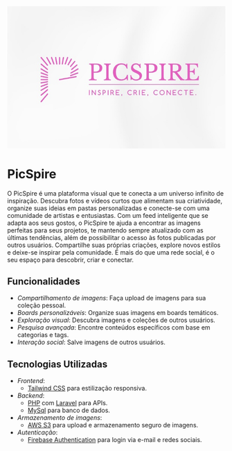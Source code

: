 ![Logo PicSpire](https://github.com/belareeis/PicSpire/blob/main/img/Logo-PicSpire.jpeg)


# PicSpire


O PicSpire é uma plataforma visual que te conecta a um universo infinito de inspiração. Descubra fotos e vídeos curtos que alimentam sua criatividade, organize suas ideias em pastas personalizadas e conecte-se com uma comunidade de artistas e entusiastas. Com um feed inteligente que se adapta aos seus gostos, o PicSpire te ajuda a encontrar as imagens perfeitas para seus projetos, te mantendo sempre atualizado com as últimas tendências, além de possibilitar o acesso às fotos publicadas por outros usuários. Compartilhe suas próprias criações, explore novos estilos e deixe-se inspirar pela comunidade. É mais do que uma rede social, é o seu espaço para descobrir, criar e conectar.

## Funcionalidades

- *Compartilhamento de imagens*: Faça upload de imagens para sua coleção pessoal.
- *Boards personalizáveis*: Organize suas imagens em boards temáticos.
- *Exploração visual*: Descubra imagens e coleções de outros usuários.
- *Pesquisa avançada*: Encontre conteúdos específicos com base em categorias e tags.
- *Interação social*: Salve imagens de outros usuários.


## Tecnologias Utilizadas

- *Frontend*:
  - [Tailwind CSS](https://tailwindcss.com/) para estilização responsiva.
- *Backend*:
  - [PHP](https://nodejs.org/) com [Laravel](https://laravel.com/) para APIs.
  - [MySql](https://www.mysql.com/) para banco de dados.
- *Armazenamento de imagens*:
  - [AWS S3](https://aws.amazon.com/s3/) para upload e armazenamento seguro de imagens.
- *Autenticação*:
  - [Firebase Authentication](https://firebase.google.com/products/auth) para login via e-mail e redes sociais.

